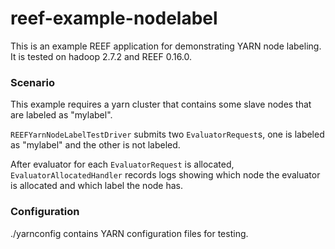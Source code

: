 # reef-example-nodelabel
This is an example REEF application for demonstrating YARN node labeling.
It is tested on hadoop 2.7.2 and REEF 0.16.0.

### Scenario
This example requires a yarn cluster that contains some slave nodes that are labeled as "mylabel".

`REEFYarnNodeLabelTestDriver` submits two `EvaluatorRequest`s, one is labeled as "mylabel" and the other is not labeled.

After evaluator for each `EvaluatorRequest` is allocated, `EvaluatorAllocatedHandler` records logs showing which node the evaluator is allocated and which label the node has.

### Configuration
./yarnconfig contains YARN configuration files for testing.
